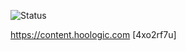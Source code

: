 ![Status](https://github.com/bryndyment/content/workflows/Tests/badge.svg)

https://content.hoologic.com [4xo2rf7u]
